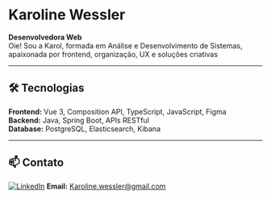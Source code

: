 # Karoline Wessler 
**Desenvolvedora Web**  
Oie! Sou a Karol, formada em Análise e Desenvolvimento de Sistemas, apaixonada por frontend, organização, UX e soluções criativas

---

## 🛠 Tecnologias

**Frontend:** Vue 3, Composition API, TypeScript, JavaScript, Figma  
**Backend:** Java, Spring Boot, APIs RESTful  
**Database:** PostgreSQL, Elasticsearch, Kibana  

---

## 📫 Contato

[![LinkedIn](https://img.shields.io/badge/LinkedIn-Perfil-0A66C2)](https://www.linkedin.com/in/karolinewessler/)
**Email:** Karoline.wessler@gmail.com
